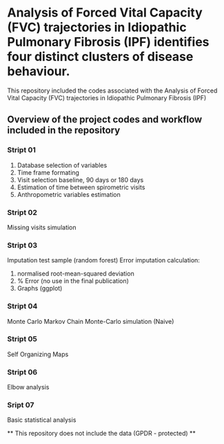 # Analysis of Forced Vital Capacity (FVC) trajectories in Idiopathic Pulmonary Fibrosis (IPF) identifies four distinct clusters of disease behaviour.
This repository included the codes associated with the Analysis of Forced Vital Capacity (FVC) trajectories in Idiopathic Pulmonary Fibrosis (IPF)

## Overview of the project codes and workflow included in the repository
### Stript 01
1) Database selection of variables
2) Time frame formating 
3) Visit selection baseline, 90 days or 180 days
4) Estimation of time between spirometric visits
5) Anthropometric variables estimation

### Stript 02
Missing visits simulation

### Stript 03
Imputation test sample (random forest)
Error imputation calculation: 
1) normalised root-mean-squared deviation
2) % Error (no use in the final publication)
3) Graphs (ggplot)

### Stript 04
Monte Carlo Markov Chain Monte-Carlo simulation (Naive)

### Stript 05 
Self Organizing Maps

### Stript 06
Elbow analysis

### Sript 07 
Basic statistical analysis

** This repository does not include the data (GPDR - protected) **
